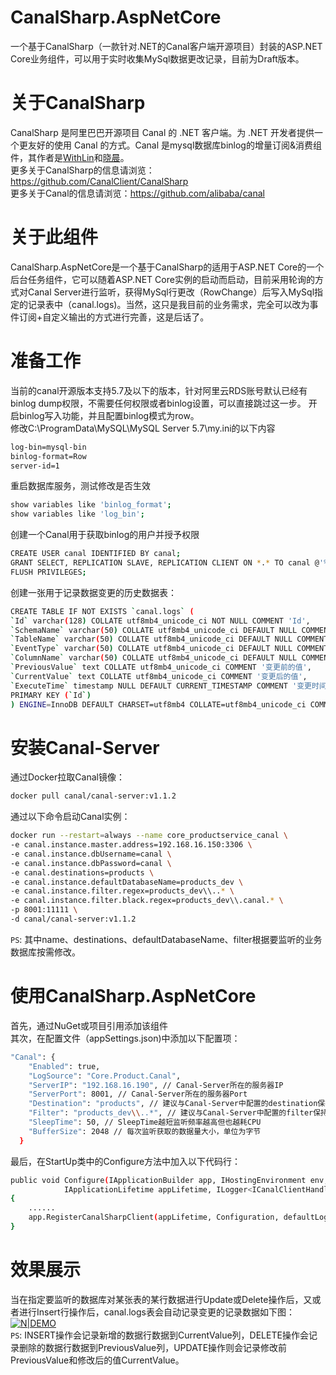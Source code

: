 # CanalSharp.AspNetCore
一个基于CanalSharp（一款针对.NET的Canal客户端开源项目）封装的ASP.NET Core业务组件，可以用于实时收集MySql数据更改记录，目前为Draft版本。

# 关于CanalSharp
CanalSharp 是阿里巴巴开源项目 Canal 的 .NET 客户端。为 .NET 开发者提供一个更友好的使用 Canal 的方式。Canal 是mysql数据库binlog的增量订阅&消费组件，其作者是[WithLin](https://github.com/WithLin)和[晓晨](https://github.com/stulzq)。<br/>
更多关于CanalSharp的信息请浏览：https://github.com/CanalClient/CanalSharp<br/>
更多关于Canal的信息请浏览：https://github.com/alibaba/canal

# 关于此组件
CanalSharp.AspNetCore是一个基于CanalSharp的适用于ASP.NET Core的一个后台任务组件，它可以随着ASP.NET Core实例的启动而启动，目前采用轮询的方式对Canal Server进行监听，获得MySql行更改（RowChange）后写入MySql指定的记录表中（canal.logs)。当然，这只是我目前的业务需求，完全可以改为事件订阅+自定义输出的方式进行完善，这是后话了。

# 准备工作
当前的canal开源版本支持5.7及以下的版本，针对阿里云RDS账号默认已经有binlog dump权限，不需要任何权限或者binlog设置，可以直接跳过这一步。
开启binlog写入功能，并且配置binlog模式为row。<br/>
修改C:\ProgramData\MySQL\MySQL Server 5.7\my.ini的以下内容
```sh
log-bin=mysql-bin
binlog-format=Row
server-id=1
```


重启数据库服务，测试修改是否生效
```sh
show variables like 'binlog_format';
show variables like 'log_bin';
```

创建一个Canal用于获取binlog的用户并授予权限
```sh
CREATE USER canal IDENTIFIED BY canal; 
GRANT SELECT, REPLICATION SLAVE, REPLICATION CLIENT ON *.* TO canal @'%';
FLUSH PRIVILEGES;
```

创建一张用于记录数据变更的历史数据表：
```sh
CREATE TABLE IF NOT EXISTS `canal.logs` (
`Id` varchar(128) COLLATE utf8mb4_unicode_ci NOT NULL COMMENT 'Id',
`SchemaName` varchar(50) COLLATE utf8mb4_unicode_ci DEFAULT NULL COMMENT '数据库名称',
`TableName` varchar(50) COLLATE utf8mb4_unicode_ci DEFAULT NULL COMMENT '表名',
`EventType` varchar(50) COLLATE utf8mb4_unicode_ci DEFAULT NULL COMMENT '事件类型',
`ColumnName` varchar(50) COLLATE utf8mb4_unicode_ci DEFAULT NULL COMMENT '列名',
`PreviousValue` text COLLATE utf8mb4_unicode_ci COMMENT '变更前的值',
`CurrentValue` text COLLATE utf8mb4_unicode_ci COMMENT '变更后的值',
`ExecuteTime` timestamp NULL DEFAULT CURRENT_TIMESTAMP COMMENT '变更时间',
PRIMARY KEY (`Id`)
) ENGINE=InnoDB DEFAULT CHARSET=utf8mb4 COLLATE=utf8mb4_unicode_ci COMMENT='变更日志记录表';
```

# 安装Canal-Server
通过Docker拉取Canal镜像：
```sh
docker pull canal/canal-server:v1.1.2
```
通过以下命令启动Canal实例：
```sh
docker run --restart=always --name core_productservice_canal \
-e canal.instance.master.address=192.168.16.150:3306 \
-e canal.instance.dbUsername=canal \
-e canal.instance.dbPassword=canal \
-e canal.destinations=products \
-e canal.instance.defaultDatabaseName=products_dev \
-e canal.instance.filter.regex=products_dev\\..* \
-e canal.instance.filter.black.regex=products_dev\\.canal.* \
-p 8001:11111 \
-d canal/canal-server:v1.1.2
```
`PS`: 其中name、destinations、defaultDatabaseName、filter根据要监听的业务数据库按需修改。

# 使用CanalSharp.AspNetCore
首先，通过NuGet或项目引用添加该组件<br/>
其次，在配置文件（appSettings.json)中添加以下配置项：
```sh
"Canal": {
    "Enabled": true,
    "LogSource": "Core.Product.Canal",
    "ServerIP": "192.168.16.190", // Canal-Server所在的服务器IP
    "ServerPort": 8001, // Canal-Server所在的服务器Port
    "Destination": "products", // 建议与Canal-Server中配置的destination保持一致
    "Filter": "products_dev\\..*", // 建议与Canal-Server中配置的filter保持一致
    "SleepTime": 50, // SleepTime越短监听频率越高但也越耗CPU
    "BufferSize": 2048 // 每次监听获取的数据量大小，单位为字节
  }
```
最后，在StartUp类中的Configure方法中加入以下代码行：
```sh
public void Configure(IApplicationBuilder app, IHostingEnvironment env,
            IApplicationLifetime appLifetime, ILogger<ICanalClientHandler> defaultLogger)
{
    ......
    app.RegisterCanalSharpClient(appLifetime, Configuration, defaultLogger);
}
```

# 效果展示
当在指定要监听的数据库对某张表的某行数据进行Update或Delete操作后，又或者进行Insert行操作后，canal.logs表会自动记录变更的记录数据如下图：
[![N|DEMO](https://www.cnblogs.com/images/cnblogs_com/edisonchou/1260867/o_canal.logs.show.png)](https://www.cnblogs.com/images/cnblogs_com/edisonchou/1260867/o_canal.logs.show.png)<br/>
`PS`: INSERT操作会记录新增的数据行数据到CurrentValue列，DELETE操作会记录删除的数据行数据到PreviousValue列，UPDATE操作则会记录修改前PreviousValue和修改后的值CurrentValue。




